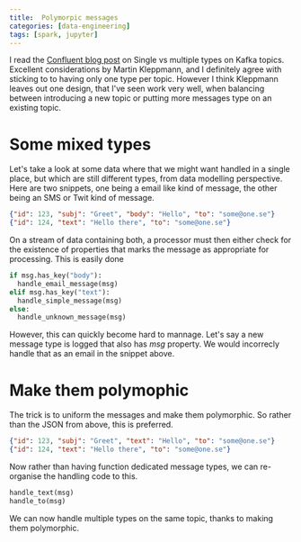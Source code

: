 ```yaml
---
title:  Polymorpic messages
categories: [data-engineering]
tags: [spark, jupyter]
---
```


I read the [Confluent blog post] on Single vs multiple types on Kafka topics.
Excellent considerations by Martin Kleppmann, and I definitely agree with
sticking to to having only one type per topic. However I think Kleppmann leaves
out one design, that I've seen work very well, when balancing between
introducing a new topic or putting more messages type on an existing topic.

Some mixed types
=================
Let's take a look at some data where that we might want handled in a single
place, but which are still different types, from data modelling perspective.
Here are two
snippets, one being a email like kind of message, the other being an SMS
or Twit kind of message.

```json
{"id": 123, "subj": "Greet", "body": "Hello", "to": "some@one.se"}
{"id": 124, "text": "Hello there", "to": "some@one.se"}
```

On a stream of data containing both, a processor must then either check for the
existence of properties that marks the message as appropriate for processing.
This is easily done

```python
if msg.has_key("body"):
  handle_email_message(msg)
elif msg.has_key("text"):
  handle_simple_message(msg)
else:
  handle_unknown_message(msg)
```

However, this can quickly become hard to mannage. Let's say a new message type
is logged that also has _msg_ property. We would incorrecly handle that as an
email in the snippet above.

Make them polymophic
======================
The trick is to uniform the messages and make them polymorphic. So rather than
the JSON from above, this is preferred.

```json
{"id": 123, "subj": "Greet", "text": "Hello", "to": "some@one.se"}
{"id": 124, "text": "Hello there", "to": "some@one.se"}
```
Now rather than having function dedicated message types, we can re-organise the
handling code to this.

```python
handle_text(msg)
handle_to(msg)
```
We can now handle multiple types on the same topic, thanks to making them polymorphic.








[Confluent blog post]: http://bit.ly/ct-type-kafka-topic
